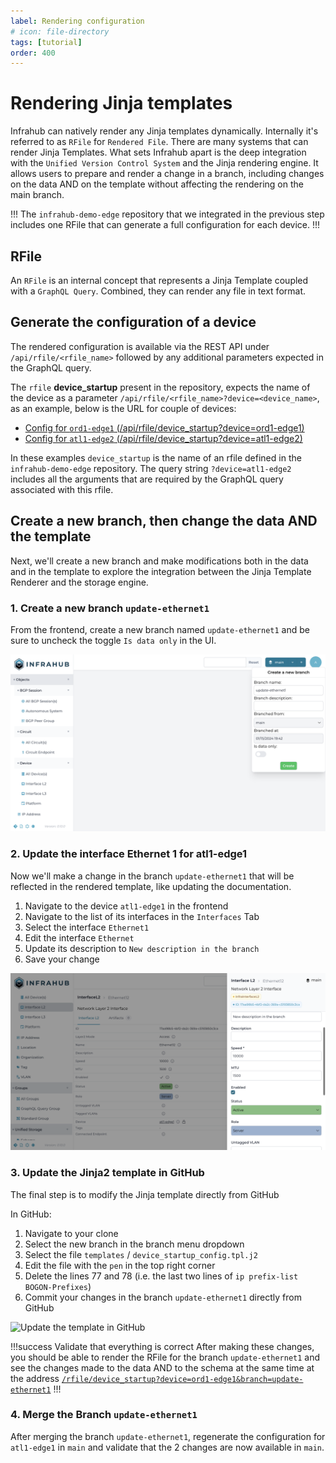 ```yaml
---
label: Rendering configuration
# icon: file-directory
tags: [tutorial]
order: 400
---
```


# Rendering Jinja templates

Infrahub can natively render any Jinja templates dynamically. Internally it's referred to as `RFile` for `Rendered File`.
There are many systems that can render Jinja Templates. What sets Infrahub apart is the deep integration with the `Unified Version Control System` and the Jinja rendering engine. It allows users to prepare and render a change in a branch, including changes on the data AND on the template without affecting the rendering on the main branch.

!!!
The `infrahub-demo-edge` repository that we integrated in the previous step includes one RFile that can generate a full configuration for each device.
!!!

## RFile

An `RFile` is an internal concept that represents a Jinja Template coupled with a `GraphQL Query`. Combined, they can render any file in text format.

## Generate the configuration of a device

The rendered configuration is available via the REST API under `/api/rfile/<rfile_name>` followed by any additional parameters expected in the GraphQL query.

The `rfile` **device_startup** present in the repository, expects the name of the device as a parameter `/api/rfile/<rfile_name>?device=<device_name>`, as an example, below is the URL for couple of devices:

- [Config for `ord1-edge1` (/api/rfile/device_startup?device=ord1-edge1)](http://localhost:8000/api/rfile/device_startup?device=ord1-edge1)
- [Config for `atl1-edge2` (/api/rfile/device_startup?device=atl1-edge2)](http://localhost:8000/api/rfile/device_startup?device=atl1-edge2)

In these examples `device_startup` is the name of an rfile defined in the `infrahub-demo-edge` repository. The query string `?device=atl1-edge2` includes all the arguments that are required by the GraphQL query associated with this rfile.

## Create a new branch, then change the data AND the template

Next, we'll create a new branch and make modifications both in the data and in the template to explore the integration between the Jinja Template Renderer and the storage engine.

### 1. Create a new branch `update-ethernet1`

From the frontend, create a new branch named `update-ethernet1` and be sure to uncheck the toggle `Is data only` in the UI.

![Create a new branch (not with Data Only)](../../media/tutorial/tutorial-6-git-integration.cy.ts/tutorial_6_branch_creation.png)

### 2. Update the interface Ethernet 1 for atl1-edge1

Now we'll make a change in the branch `update-ethernet1` that will be reflected in the rendered template, like updating the documentation.

1. Navigate to the device `atl1-edge1` in the frontend
2. Navigate to the list of its interfaces in the `Interfaces` Tab
3. Select the interface `Ethernet1`
4. Edit the interface `Ethernet`
5. Update its description to `New description in the branch`
6. Save your change

![Update the description for the interface Ethernet1](../../media/tutorial/tutorial-6-git-integration.cy.ts/tutorial_6_interface_update.png)

### 3. Update the Jinja2 template in GitHub

The final step is to modify the Jinja template directly from GitHub

In GitHub:

1. Navigate to your clone
2. Select the new branch in the branch menu dropdown
3. Select the file `templates` / `device_startup_config.tpl.j2`
4. Edit the file with the `pen` in the top right corner
5. Delete the lines 77 and 78 (i.e. the last two lines of `ip prefix-list BOGON-Prefixes`)
6. Commit your changes in the branch `update-ethernet1` directly from GitHub

![Update the template in GitHub](../../media/tutorial_rfile_update_jinja.gif)

!!!success Validate that everything is correct
After making these changes, you should be able to render the RFile for the branch `update-ethernet1` and see the changes made to the data AND to the schema at the same time at the address [`/rfile/device_startup?device=ord1-edge1&branch=update-ethernet1`](http://localhost:8000/api/rfile/device_startup?device=ord1-edge1&branch=update-ethernet1)
!!!

### 4. Merge the Branch `update-ethernet1`

After merging the branch `update-ethernet1`, regenerate the configuration for `atl1-edge1` in `main` and validate that the 2 changes are now available in `main`.
